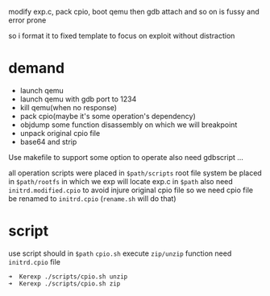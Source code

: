 modify exp.c, pack cpio, boot qemu then gdb attach and so on is fussy and error prone

so i format it to fixed template to focus on exploit without distraction

# demand

- launch qemu
- launch qemu with gdb port to 1234
- kill qemu(when no response)
- pack cpio(maybe it's some operation's dependency)
- objdump some function disassembly on which we will breakpoint
- unpack original cpio file
- base64 and strip

Use makefile to support some option to operate
also need gdbscript ...

all operation scripts were placed in `$path/scripts`
root file system be placed in `$path/rootfs` in which we exp will locate
exp.c in `$path` also need `initrd.modified.cpio` to avoid injure original cpio file
so we need cpio file be renamed to `initrd.cpio` (`rename.sh` will do that)

# script

use script should in `$path`
`cpio.sh` execute `zip/unzip` function
need `initrd.cpio` file
```shell
➜  Kerexp ./scripts/cpio.sh unzip
➜  Kerexp ./scripts/cpio.sh zip  
```


